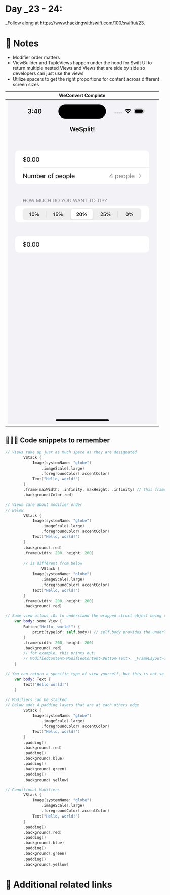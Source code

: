 # Day _23 - 24: 


_Follow along at https://www.hackingwithswift.com/100/swiftui/23.

# 📒 Notes
- Modifier order matters
- ViewBuilder and TupleViews happen under the hood for Swift UI to return multiple nested Views and Views that are side by side so developers can just use the views
- Utilize spacers to get the right proportions for content across different screen sizes

WeConvert Complete            |
:-------------------------:|
![](../Assets/WeSplit_App_Pre_Challenge.png)  |


## 👨🏾‍💻 Code snippets to remember

```swift
// Views take up just as much space as they are designated
        VStack {
            Image(systemName: "globe")
                .imageScale(.large)
                .foregroundColor(.accentColor)
            Text("Hello, world!")
        }
        .frame(maxWidth: .infinity, maxHeight: .infinity) // this frame makes this view take up all the space on the screen otherwise the background would be a small box space
        .background(Color.red)
```

```swift
// Views care about modifier order
// Below
        VStack {
            Image(systemName: "globe")
                .imageScale(.large)
                .foregroundColor(.accentColor)
            Text("Hello, world!")
        }
        .background(.red)
        .frame(width: 200, height: 200)

        // is different from below
                VStack {
            Image(systemName: "globe")
                .imageScale(.large)
                .foregroundColor(.accentColor)
            Text("Hello, world!")
        }
        .frame(width: 200, height: 200)
        .background(.red)
```

```swift
// Some view allows iOs to understand the wrapped struct object being returned
    var body: some View {
        Button("Hello, world!") {
            print(type(of: self.body)) // self.body provides the underlying type which includes the modifiers
        }
        .frame(width: 200, height: 200)
        .background(.red)
        // for example, this prints out:
        // ModifiedContent<ModifiedContent<Button<Text>, _FrameLayout>, _BackgroundStyleModifier<Color>>
    }
```

```swift
// You can return a specific type of view yourself, but this is not so easy when you have nested and multiple view types
    var body: Text {
        Text("Hello world!")
    }
```

```swift
// Modifiers can be stacked
// Below adds 4 padding layers that are at each others edge
        VStack {
            Image(systemName: "globe")
                .imageScale(.large)
                .foregroundColor(.accentColor)
            Text("Hello, world!")
        }
        .padding()
        .background(.red)
        .padding()
        .background(.blue)
        .padding()
        .background(.green)
        .padding()
        .background(.yellow)
```

```swift
// Conditional Modifiers
        VStack {
            Image(systemName: "globe")
                .imageScale(.large)
                .foregroundColor(.accentColor)
            Text("Hello, world!")
        }
        .padding()
        .background(.red)
        .padding()
        .background(.blue)
        .padding()
        .background(.green)
        .padding()
        .background(.yellow)
```

# 🔗 Additional related links
